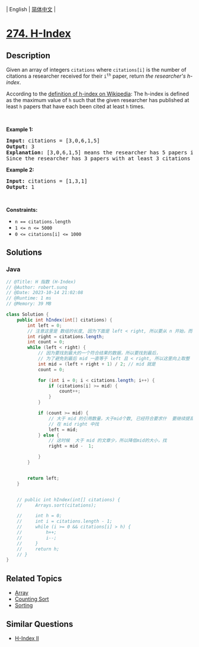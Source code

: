 
| English | [简体中文](README.md) |

# [274. H-Index](https://leetcode.cn//problems/h-index/)

## Description

<p>Given an array of integers <code>citations</code> where <code>citations[i]</code> is the number of citations a researcher received for their <code>i<sup>th</sup></code> paper, return <em>the researcher&#39;s h-index</em>.</p>

<p>According to the <a href="https://en.wikipedia.org/wiki/H-index" target="_blank">definition of h-index on Wikipedia</a>: The h-index is defined as the maximum value of <code>h</code> such that the given researcher has published at least <code>h</code> papers that have each been cited at least <code>h</code> times.</p>

<p>&nbsp;</p>
<p><strong class="example">Example 1:</strong></p>

<pre>
<strong>Input:</strong> citations = [3,0,6,1,5]
<strong>Output:</strong> 3
<strong>Explanation:</strong> [3,0,6,1,5] means the researcher has 5 papers in total and each of them had received 3, 0, 6, 1, 5 citations respectively.
Since the researcher has 3 papers with at least 3 citations each and the remaining two with no more than 3 citations each, their h-index is 3.
</pre>

<p><strong class="example">Example 2:</strong></p>

<pre>
<strong>Input:</strong> citations = [1,3,1]
<strong>Output:</strong> 1
</pre>

<p>&nbsp;</p>
<p><strong>Constraints:</strong></p>

<ul>
	<li><code>n == citations.length</code></li>
	<li><code>1 &lt;= n &lt;= 5000</code></li>
	<li><code>0 &lt;= citations[i] &lt;= 1000</code></li>
</ul>


## Solutions


### Java

```Java
// @Title: H 指数 (H-Index)
// @Author: robert.sunq
// @Date: 2023-10-14 21:02:08
// @Runtime: 1 ms
// @Memory: 39 MB

class Solution {
    public int hIndex(int[] citations) {
        int left = 0;
        // 注意这里是 数组的长度, 因为下面是 left < right, 所以要从 n 开始，而不是 n - 1 开始
        int right = citations.length;
        int count = 0;
        while (left < right) {
            // 因为要找到最大的一个符合结果的数据，所以要找到最后，
            // 为了避免到最后 mid 一直等于 left 且 < right, 所以这里向上取整
            int mid = (left + right + 1) / 2; // mid 就是
            count = 0;

            for (int i = 0; i < citations.length; i++) {
                if (citations[i] >= mid) {
                    count++;
                }
            } 

            if (count >= mid) {
                // 大于 mid 的引用数量，大于mid个数, 已经符合要求什  要继续提高mid找更大的
                // 在 mid right 中找
                left = mid;
            } else {
                // 这时候  大于 mid 的文章少，所以降低mid的大小，找
                right = mid -  1;

            }
        }


        return left;
    }


    // public int hIndex(int[] citations) {
    //     Arrays.sort(citations);

    //     int h = 0;
    //     int i = citations.length - 1;
    //     while (i >= 0 && citations[i] > h) {
    //         h++;
    //         i--;
    //     }
    //     return h;
    // }
}
```



## Related Topics

- [Array](https://leetcode.cn//tag/array)
- [Counting Sort](https://leetcode.cn//tag/counting-sort)
- [Sorting](https://leetcode.cn//tag/sorting)

## Similar Questions

- [H-Index II](../h-index-ii/README_EN.md)
